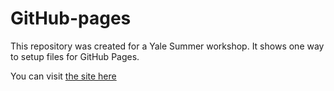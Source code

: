# GitHub-pages

This repository was created for a Yale Summer workshop. It shows one way to setup files for GitHub Pages.

You can visit [the site here](https://cdworkshops.github.io/GitHub-pages/)
